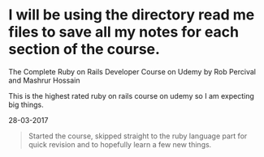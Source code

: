 # I will be using the directory read me files to save all my notes for each section of the course.


The Complete Ruby on Rails Developer Course on Udemy by Rob Percival and Mashrur Hossain

This is the highest rated ruby on rails course on udemy so I am expecting big things.

28-03-2017
>Started the course, skipped straight to the ruby language part for quick revision and to hopefully learn a few new things.
